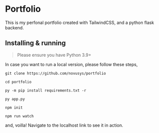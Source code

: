 # Portfolio

This is my perfonal portfolio created with TailwindCSS, and a python flask backend. 


## Installing & running

> Please ensure you have Python 3.9+

In case you want to run a local version, please follow these steps,

```
git clone https://github.com/novusys/portfolio
```
```
cd portfolio
```
``` 
py -m pip install requirements.txt -r
```
```
py app.py
```
```
npm init
```
```
npm run watch
```

and, voilla! Navigate to the localhost link to see it in action.